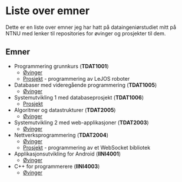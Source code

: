 # Liste over emner
Dette er en liste over emner jeg har hatt på dataingeniørstudiet mitt på NTNU med lenker til repositories for øvinger og prosjekter til dem.

## Emner
- Programmering grunnkurs (**TDAT1001**)
  - [Øvinger](https://github.com/Knutakir/Programmering-grunnkurs)
  - [Prosjekt](https://github.com/Knutakir/Legoboys-15) - programmering av LeJOS roboter
- Databaser med videregående programmering (**TDAT1005**)
  - [Øvinger](https://github.com/Knutakir/Databaser-med-videregaaende-programmering)
- Systemutvikling 1 med databaseprosjekt (**TDAT1006**)
  - [Prosjekt](https://github.com/Team14-TheBrogrammers/Systemutviklingsprosjekt)
- Algoritmer og datastrukturer (**TDAT2005**)
  - [Øvinger](https://github.com/Knutakir/Algoritmer-og-datastrukturer)
- Systemutvikling 2 med web-applikasjoner (**TDAT2003**)
  - [Øvinger](https://github.com/Knutakir/Systemutvikling-2)
- Nettverksprogrammering (**TDAT2004**)
  - [Øvinger](https://github.com/Knutakir/Nettverksprogrammering)
  - [Prosjekt](https://github.com/ingunnsund/Python-WebSocket) - programmering av et WebSocket bibliotek
- Applikasjonsutvikling for Android (**IINI4001**)
  - [Øvinger]()
- C++ for programmerere (**IINI4003**)
  - [Øvinger]()
